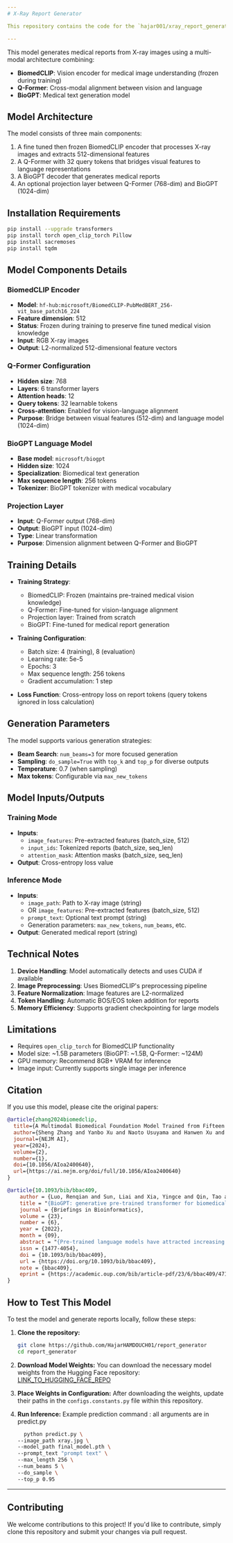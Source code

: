 ```yaml
---
# X-Ray Report Generator

This repository contains the code for the `hajar001/xray_report_generator` model, which is designed to generate medical reports from X-ray images.

---
```


This model generates medical reports from X-ray images using a multi-modal architecture combining:

- **BiomedCLIP**: Vision encoder for medical image understanding (frozen during training)
- **Q-Former**: Cross-modal alignment between vision and language
- **BioGPT**: Medical text generation model

## Model Architecture

The model consists of three main components:
1. A fine tuned then frozen BiomedCLIP encoder that processes X-ray images and extracts 512-dimensional features
2. A Q-Former with 32 query tokens that bridges visual features to language representations  
3. A BioGPT decoder that generates medical reports
4. An optional projection layer between Q-Former (768-dim) and BioGPT (1024-dim)

## Installation Requirements

```bash
pip install --upgrade transformers
pip install torch open_clip_torch Pillow
pip install sacremoses
pip install tqdm
```
## Model Components Details

### BiomedCLIP Encoder
- **Model**: `hf-hub:microsoft/BiomedCLIP-PubMedBERT_256-vit_base_patch16_224`
- **Feature dimension**: 512
- **Status**: Frozen during training to preserve fine tuned medical vision knowledge
- **Input**: RGB X-ray images
- **Output**: L2-normalized 512-dimensional feature vectors

### Q-Former Configuration
- **Hidden size**: 768
- **Layers**: 6 transformer layers
- **Attention heads**: 12
- **Query tokens**: 32 learnable tokens
- **Cross-attention**: Enabled for vision-language alignment
- **Purpose**: Bridge between visual features (512-dim) and language model (1024-dim)

### BioGPT Language Model
- **Base model**: `microsoft/biogpt`
- **Hidden size**: 1024
- **Specialization**: Biomedical text generation
- **Max sequence length**: 256 tokens
- **Tokenizer**: BioGPT tokenizer with medical vocabulary

### Projection Layer
- **Input**: Q-Former output (768-dim)
- **Output**: BioGPT input (1024-dim)
- **Type**: Linear transformation
- **Purpose**: Dimension alignment between Q-Former and BioGPT

## Training Details

- **Training Strategy**: 
  - BiomedCLIP: Frozen (maintains pre-trained medical vision knowledge)
  - Q-Former: Fine-tuned for vision-language alignment
  - Projection layer: Trained from scratch
  - BioGPT: Fine-tuned for medical report generation

- **Training Configuration**:
  - Batch size: 4 (training), 8 (evaluation)  
  - Learning rate: 5e-5
  - Epochs: 3
  - Max sequence length: 256 tokens
  - Gradient accumulation: 1 step

- **Loss Function**: Cross-entropy loss on report tokens (query tokens ignored in loss calculation)

## Generation Parameters

The model supports various generation strategies:

- **Beam Search**: `num_beams=3` for more focused generation
- **Sampling**: `do_sample=True` with `top_k` and `top_p` for diverse outputs
- **Temperature**: 0.7 (when sampling)
- **Max tokens**: Configurable via `max_new_tokens`

## Model Inputs/Outputs

### Training Mode
- **Inputs**: 
  - `image_features`: Pre-extracted features (batch_size, 512)
  - `input_ids`: Tokenized reports (batch_size, seq_len)
  - `attention_mask`: Attention masks (batch_size, seq_len)
- **Output**: Cross-entropy loss value

### Inference Mode
- **Inputs**:
  - `image_path`: Path to X-ray image (string)
  - OR `image_features`: Pre-extracted features (batch_size, 512)
  - `prompt_text`: Optional text prompt (string)
  - Generation parameters: `max_new_tokens`, `num_beams`, etc.
- **Output**: Generated medical report (string)

## Technical Notes

1. **Device Handling**: Model automatically detects and uses CUDA if available
2. **Image Preprocessing**: Uses BiomedCLIP's preprocessing pipeline
3. **Feature Normalization**: Image features are L2-normalized
4. **Token Handling**: Automatic BOS/EOS token addition for reports
5. **Memory Efficiency**: Supports gradient checkpointing for large models

## Limitations

- Requires `open_clip_torch` for BiomedCLIP functionality
- Model size: ~1.5B parameters (BioGPT: ~1.5B, Q-Former: ~124M)
- GPU memory: Recommend 8GB+ VRAM for inference
- Image input: Currently supports single image per inference

## Citation

If you use this model, please cite the original papers:

```bibtex
@article{zhang2024biomedclip,
  title={A Multimodal Biomedical Foundation Model Trained from Fifteen Million Image–Text Pairs},
  author={Sheng Zhang and Yanbo Xu and Naoto Usuyama and Hanwen Xu and Jaspreet Bagga and Robert Tinn and Sam Preston and Rajesh Rao and Mu Wei and Naveen Valluri and Cliff Wong and Andrea Tupini and Yu Wang and Matt Mazzola and Swadheen Shukla and Lars Liden and Jianfeng Gao and Angela Crabtree and Brian Piening and Carlo Bifulco and Matthew P. Lungren and Tristan Naumann and Sheng Wang and Hoifung Poon},
  journal={NEJM AI},
  year={2024},
  volume={2},
  number={1},
  doi={10.1056/AIoa2400640},
  url={https://ai.nejm.org/doi/full/10.1056/AIoa2400640}
}

@article{10.1093/bib/bbac409,
    author = {Luo, Renqian and Sun, Liai and Xia, Yingce and Qin, Tao and Zhang, Sheng and Poon, Hoifung and Liu, Tie-Yan},
    title = "{BioGPT: generative pre-trained transformer for biomedical text generation and mining}",
    journal = {Briefings in Bioinformatics},
    volume = {23},
    number = {6},
    year = {2022},
    month = {09},
    abstract = "{Pre-trained language models have attracted increasing attention in the biomedical domain, inspired by their great success in the general natural language domain. Among the two main branches of pre-trained language models in the general language domain, i.e. BERT (and its variants) and GPT (and its variants), the first one has been extensively studied in the biomedical domain, such as BioBERT and PubMedBERT. While they have achieved great success on a variety of discriminative downstream biomedical tasks, the lack of generation ability constrains their application scope. In this paper, we propose BioGPT, a domain-specific generative Transformer language model pre-trained on large-scale biomedical literature. We evaluate BioGPT on six biomedical natural language processing tasks and demonstrate that our model outperforms previous models on most tasks. Especially, we get 44.98\%, 38.42\% and 40.76\% F1 score on BC5CDR, KD-DTI and DDI end-to-end relation extraction tasks, respectively, and 78.2\% accuracy on PubMedQA, creating a new record. Our case study on text generation further demonstrates the advantage of BioGPT on biomedical literature to generate fluent descriptions for biomedical terms.}",
    issn = {1477-4054},
    doi = {10.1093/bib/bbac409},
    url = {https://doi.org/10.1093/bib/bbac409},
    note = {bbac409},
    eprint = {https://academic.oup.com/bib/article-pdf/23/6/bbac409/47144271/bbac409.pdf},
}

```

## How to Test This Model

To test the model and generate reports locally, follow these steps:

1.  **Clone the repository:**
    ```bash
    git clone https://github.com/HajarHAMDOUCH01/report_generator
    cd report_generator 
    ```

2.  **Download Model Weights:**
    You can download the necessary model weights from the Hugging Face repository: [LINK_TO_HUGGING_FACE_REPO](https://huggingface.co/hajar001/xray_report_generator)

3.  **Place Weights in Configuration:**
    After downloading the weights, update their paths in the `configs.constants.py` file within this repository.

4.  **Run Inference:**
    Example prediction command :
    all arguments are in predict.py
    ```bash
      python predict.py \
    --image_path xray.jpg \
    --model_path final_model.pth \
    --prompt_text "prompt text" \
    --max_length 256 \
    --num_beams 5 \
    --do_sample \
    --top_p 0.95
    ```
---

## Contributing

We welcome contributions to this project! If you'd like to contribute, simply clone this repository and submit your changes via pull request.
